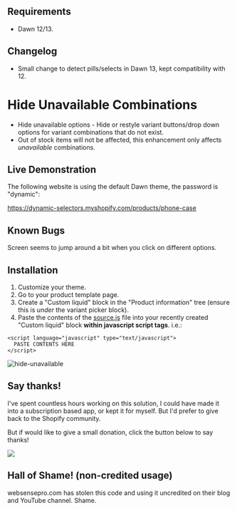 ## Requirements
* Dawn 12/13.

## Changelog
* Small change to detect pills/selects in Dawn 13, kept compatibility with 12.

# Hide Unavailable Combinations

* Hide unavailable options - Hide or restyle variant buttons/drop down options for variant combinations that do not exist.
* Out of stock items will not be affected, this enhancement only affects _unavailable_ combinations. 

## Live Demonstration
The following website is using the default Dawn theme, the password is "dynamic":

https://dynamic-selectors.myshopify.com/products/phone-case

## Known Bugs
Screen seems to jump around a bit when you click on different options.

## Installation
1. Customize your theme.
2. Go to your product template page.
3. Create a "Custom liquid" block in the "Product information" tree (ensure this is _under_ the variant picker block).
4. Paste the contents of the [source.js](source.js) file into your recently created "Custom liquid" block **within javascript script tags**. i.e.:
```
<script language="javascript" type="text/javascript">
  PASTE CONTENTS HERE
</script>
```

![hide-unavailable](https://user-images.githubusercontent.com/4916365/218292562-cf9c8235-5fc6-49ff-aa86-e4020284b23f.png)

## Say thanks!

I've spent countless hours working on this solution, I could have made it into a subscription based app, or kept it for myself. But I'd prefer to give back to the Shopify community. 

But if would like to give a small donation, click the button below to say thanks!

<a href="https://www.buymeacoffee.com/jonohallnz"><img src="https://img.buymeacoffee.com/button-api/?text=Buy me a coffee&emoji=&slug=jonohallnz&button_colour=FFDD00&font_colour=000000&font_family=Cookie&outline_colour=000000&coffee_colour=ffffff" /></a>

## Hall of Shame! (non-credited usage)

websensepro.com has stolen this code and using it uncredited on their blog and YouTube channel. Shame.
